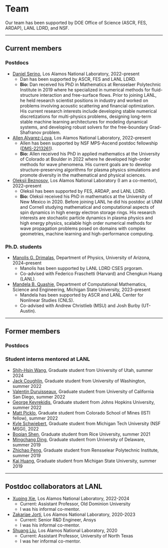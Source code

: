 # Team

Our team has been supported by DOE Office of Science (ASCR, FES, ARDAP), LANL LDRD, and NSF. 

----

## Current members

### Postdocs
* <ins>Daniel Serino</ins>,  Los Alamos National Laboratory, 2022–present
    * Dan has been supported by ASCR, FES and LANL LDRD.
    * **Bio:** Dan received his PhD in Mathematics at Rensselaer Polytechnic Institute in 2019 where he specialized in numerical methods for fluid-structure interaction and free-surface flows. Prior to joining LANL, 
    he held research scientist positions in industry and worked on problems involving acoustic scattering and financial optimization. His current research interests include developing stable numerical discretizations for multi-physics problems, designing long-term stable machine learning architectures for modeling dynamical systems, and developing robust solvers for the free-boundary Grad-Shafranov problem.
* <ins>Allen Alvarez-Loya</ins>, Los Alamos National Laboratory, 2022–present
    * Allen has been supported by NSF MPS-Ascend postdoc fellowship ([DMS-2213261](https://www.nsf.gov/awardsearch/showAward?AWD_ID=2213261)).
    * **Bio:** Allen received his PhD in applied mathematics at the University of Colorado at Boulder in 2022 where he developed high-order methods for wave phenomena. 
    His current goals are to develop structure-preserving algorithms for plasma physics simulations and promote diversity in the mathematical and physical sciences.
* <ins>Oleksii Beznosov</ins>, Los Alamos National Laboratory (I am a co-mentor), 2022–present
    * Oleksii has been supported by FES, ARDAP, and LANL LDRD.
    * **Bio:** Oleksii received his PhD in mathematics at the University of New Mexico in 2020. Before joining LANL he did his postdoc at UNM and Cornell studying mathematical and computational aspects of spin dynamics in high energy electron storage rings. His research interests are stochastic particle dynamics in plasma physics and high energy physics, scalable high order numerical methods for wave propagation problems posed on domains with complex geometries, machine learning and high-performance computing. 

### Ph.D. students
* <ins>Manolis G. Drimalas</ins>, Department of Physics, University of Arizona, 2024–present
    * Manolis has been supported by LANL LDRD CSES prgoram.
    * Co-advised with Federico Fraschetti (Harvard) and Chengkun Huang (LANL).
* <ins>Mandela B. Quashie</ins>, Department of Computational Mathematics, Science and Engineering, Michigan State University, 2023–present
    * Mandela has been supported by ASCR and LANL Center for Nonlinear Studies (CNLS).
    * Co-advised with Andrew Christlieb (MSU) and Josh Burby (UT-Austin).

----

## Former members

### Postdocs

### Student interns mentored at LANL
* <ins>Shih-Hsin Wang</ins>, Graduate student from University of Utah, summer 2024
* <ins>Jack Coughlin</ins>, Graduate student from University of Washington, summer 2022
* <ins>Valentin Duruisseaux</ins>, Graduate student from University of California San Diego, summer 2022
* <ins>George Kevrekidis</ins>, Graduate student from Johns Hopkins University, summer 2022
* <ins>Matt Picklo</ins>, Graduate student from Colorado School of Mines (ISTI fellow), summer 2022
* <ins>Kyle Schwiebert</ins>, Graduate student from Michigan Tech University (NSF MSGI), 2022
* <ins>Boqian Shen</ins>, Graduate student from Rice University, summer 2021
* <ins>Mingchang Ding</ins>, Graduate student from University of Delaware, summer 2019
* <ins>Zhichao Peng</ins>, Graduate student from Rensselear Polytechnic Institute, summer 2019
* <ins>Kai Huang</ins>, Graduate student from Michigan State University, summer 2019

---- 

## Postdoc collaborators at LANL
* <ins>Xuping Xie</ins>, Los Alamos National Laboratory, 2022-2024
    * Current: Assistant Professor, Old Dominion University
    * I was his informal co-mentor.
* <ins>Zakariae Jorti</ins>, Los Alamos National Laboratory, 2020-2023
    * Current: Senior R&D Engineer, Ansys
    * I was his informal co-mentor.
* <ins>Shuang Liu</ins>, Los Alamos National Laboratory, 2020
    * Current: Assistant Professor, University of North Texas
    * I was her informal co-mentor.